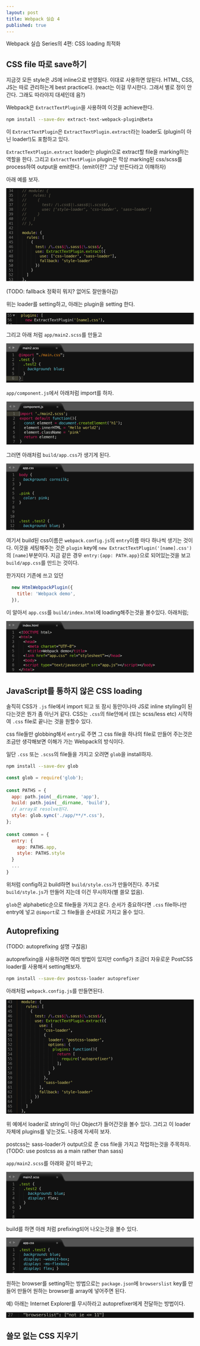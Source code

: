 ```yaml
---
layout: post
title: Webpack 실습 4
published: true
---
```


Webpack 실습 Series의 4편: CSS loading 최적화

## CSS file 따로 save하기
지금것 모든 style은 JS에 inline으로 반영됬다. 이대로 사용하면 않된다. HTML, CSS, JS는 따로 관리하는게 best practice다. (react는 이걸 무시한다. 그래서 별로 정이 안간다. 그래도 따라야지 대세인데 음?)

Webpack은 `ExtractTextPlugin`을 사용하여 이것을 achieve한다.

```bash
npm install --save-dev extract-text-webpack-plugin@beta
```

이 `ExtractTextPlugin`은  `ExtractTextPlugin.extract`라는 loader도 (plugin이 아닌 loader!)도 포함하고 있다.

`ExtractTextPlugin.extract` loader는 plugin으로 extract할 file을 marking하는 역할을 한다. 그리고 `ExtractTextPlugin` plugin은 막상 marking된 css/scss를 process하여 output을 emit한다.
(emit이란? 그냥 만든다라고 이해하자)

아래 예를 보자.

![extract-css-loader](/images/webpack3-extract-css-loader.png)

(TODO: fallback 정확히 뭐지? 없어도 잘만돌아감)

위는 loader를 setting하고, 아래는 plugin을 setting 한다.

![extract-css-plugin](/images/webpack3-extract-css-plugin.png)

그리고 아래 처럼 `app/main2.scss`를 만들고

![main2-scss](/images/webpack3-main2-scss.png)

`app/component.js`에서 아래처럼 import를 하자.

![component-js](/images/webpack3-component-js.png)

그러면 아래처럼 `build/app.css`가 생기게 된다.

![app-css](/images/webpack3-app-css.png)

여기서 build된 css이름은 `webpack.config.js`의 `entry`이름 마다 하나씩 생기는 것이다. 이것을 세팅해주는 것은 `plugin` key에 `new ExtractTextPlugin('[name].css')`의 `[name]`부분이다.
지금 같은 경우 `entry:{app: PATH.app}`으로 되어있는것을 보고 `build/app.css`를 만드는 것이다.

한가지더 기존에 쓰고 있던 

```js
  new HtmlWebpackPlugin({
    title: 'Webpack demo',
  }),
```

이 알아서 `app.css`를 `build/index.html`에 loading해주는것을 볼수있다. 아래처럼;

![index-html](/images/webpack3-index-html.png)

## JavaScript를 통하지 않은 CSS loading
솔직히 CSS가 `.js` file에서 import 되고 또 잠시 동안이나마 JS로 inline styling이 된다는것은 뭔가 좀 아닌거 같다. CSS는 `.css`의 file안에서 (또는 scss/less etc) 시작하여 `.css` file로 끝나는 것을 원할수 있다.

css file들만 globbing해서 `entry`로 주면 그 css file을 하나의 file로 만들어 주는것은 조금만 생각해보면 이해가 가는 Webpack의 방식이다.

일단 `.css` 또는 `.scss`의 file들을 가지고 오려면 `glob`을 install하자.

```bash
npm install --save-dev glob
```

```js
const glob = require('glob');

const PATHS = {
  app: path.join(__dirname, 'app'),
  build: path.join(__dirname, 'build'),
  // array로 resolve된다.
  style: glob.sync('./app/**/*.css'),
};

const common = {
  entry: {
    app: PATHS.app,
    style: PATHS.style
  }
  ...
}
```

위처럼 config하고 build하면 `build/style.css`가 만들어진다. 추가로 `build/style.js`가 만들어 지는데 이건 무시하자(별 쓸모 없음).

`glob`은 alphabetic순으로 file들을 가지고 온다. 순서가 중요하다면 `.css` file하나만 entry에 넣고 `@import`로 그 file들을 순서대로 가지고 올수 있다.

## Autoprefixing
(TODO: autoprefixing 설명 구찮음)

autoprefixing을 사용하려면 여러 방법이 있지만 config가 조금더 자유로운 PostCSS loader를 사용해서 setting해보자.

```bash
npm install --save-dev postcss-loader autoprefixer
```

아래처럼 `webpack.config.js`를 만들면된다.

![autoprefixer](/images/webpack4-autoprefixer.png)

위 예에서 loader로 string이 아닌 Object가 들어간것을 볼수 있다. 그리고 이 loader 자체에 plugins를 넣는것도. 나중에 자세히 보자.

postcss는 sass-loader가 output으로 준 css file을 가지고 작업하는것을 주목하자.
(TODO: use postcss as a main rather than sass)

`app/main2.scss`를 아래와 같이 바꾸고;

![main2-scss](/images/webpack4-main2-scss.png)

build를 하면 아래 처럼 prefixing되어 나오는것을 볼수 있다.

![app-css](/images/webpack4-app-css.png)

원하는 browser를 setting하는 방법으로는 `package.json`에 `browserslist` key를 만들어 만들어 원하는 browser를 array에 넣어주면 된다.

예) 아래는 Internet Explorer를 무시하라고 autoprefixer에게 전달하는 방법이다.

![browserslist](/images/webpack4-browserslist.png)

## 쓸모 없는 CSS 지우기
